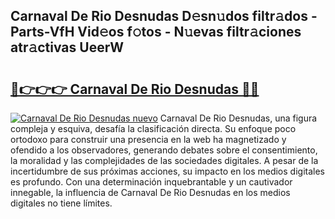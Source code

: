 ## Carnaval De Rio Desnudas D𝚎sn𝚞dos filtr𝚊dos - Parts-VfH Vid𝚎os f𝚘tos - N𝚞evas filtr𝚊ciones atr𝚊ctivas UeerW

# <h2><a href="http://mb7um1r.tromn.icu/?c=Carnaval+De+Rio+Desnudas">🔗👉👉👉 Carnaval De Rio Desnudas 🔗🔗</a></h2>

[![Carnaval De Rio Desnudas nuevo](https://i.imgur.com/pEAQMta.gif)](http://mb7um1r.tromn.icu/?c=Carnaval+De+Rio+Desnudas)
Carnaval De Rio Desnudas, una figura compleja y esquiva, desafía la clasificación directa. Su enfoque poco ortodoxo para construir una presencia en la web ha magnetizado y ofendido a los observadores, generando debates sobre el consentimiento, la moralidad y las complejidades de las sociedades digitales. A pesar de la incertidumbre de sus próximas acciones, su impacto en los medios digitales es profundo. Con una determinación inquebrantable y un cautivador innegable, la influencia de Carnaval De Rio Desnudas en los medios digitales no tiene límites.
